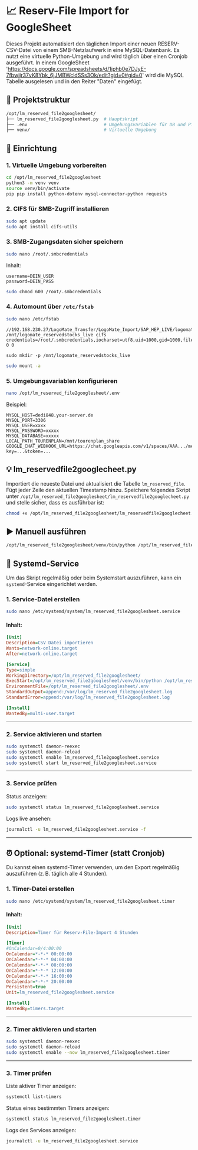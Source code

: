 # 📈 Reserv-File Import for GoogleSheet

Dieses Projekt automatisiert den täglichen Import einer neuen RESERV-CSV-Datei von einem SMB-Netzlaufwerk in eine MySQL-Datenbank. Es nutzt eine virtuelle Python-Umgebung und wird täglich über einen Cronjob ausgeführt.
In einem GoogleSheet 'https://docs.google.com/spreadsheets/d/1iphb0e7DJyE-7fbwjjr37vK8Ybk_6jJMBWcldSSs3Ok/edit?gid=0#gid=0' wird die MySQL Tabelle ausgelesen und in den Reiter "Daten" eingefügt.

## 📂 Projektstruktur

```bash
/opt/lm_reserved_file2googlesheet/
├── lm_reserved_file2googlesheet.py  # Hauptskript
├── .env                             # Umgebungsvariablen für DB und Pfade
├── venv/                            # Virtuelle Umgebung
```

## 🧱 Einrichtung

### 1. Virtuelle Umgebung vorbereiten

```bash
cd /opt/lm_reserved_file2googlesheet
python3 -m venv venv
source venv/bin/activate
pip pip install python-dotenv mysql-connector-python requests
```

### 2. CIFS für SMB-Zugriff installieren

```bash
sudo apt update
sudo apt install cifs-utils
```

### 3. SMB-Zugangsdaten sicher speichern

```bash
sudo nano /root/.smbcredentials
```

Inhalt:

```
username=DEIN_USER
password=DEIN_PASS
```

```bash
sudo chmod 600 /root/.smbcredentials
```

### 4. Automount über `/etc/fstab`

```bash
sudo nano /etc/fstab
```

```
//192.168.230.27/LogoMate_Transfer/LogoMate_Import/SAP_HEP_LIVE/logomate_reservedstocks_live /mnt/logomate_reservedstocks_live cifs credentials=/root/.smbcredentials,iocharset=utf8,uid=1000,gid=1000,file_mode=0644,dir_mode=0755,nofail 0 0
```

```
sudo mkdir -p /mnt/logomate_reservedstocks_live
```

```bash
sudo mount -a
```

### 5. Umgebungsvariablen konfigurieren

```bash
nano /opt/lm_reserved_file2googlesheet/.env
```

Beispiel:

```
MYSQL_HOST=dedi848.your-server.de
MYSQL_PORT=3306
MYSQL_USER=xxxx
MYSQL_PASSWORD=xxxxx
MYSQL_DATABASE=xxxxx
LOCAL_PATH_TOURENPLAN=/mnt/tourenplan_share
GOOGLE_CHAT_WEBHOOK_URL=https://chat.googleapis.com/v1/spaces/AAA.../messages?key=...&token=...

```

## 💡 lm_reservedfile2googlecheet.py

Importiert die neueste Datei und aktualisiert die Tabelle `lm_reserved_file`. Fügt jeder Zeile den aktuellen Timestamp hinzu. 
Speichere folgendes Skript unter `/opt/lm_reserved_file2googlesheet/lm_reservedfile2googlecheet.py` und stelle sicher, dass es ausführbar ist:

```bash
chmod +x /opt/lm_reserved_file2googlesheet/lm_reservedfile2googlecheet.py
```


## ▶️ Manuell ausführen

```bash
/opt/lm_reserved_file2googlesheet/venv/bin/python /opt/lm_reserved_file2googlesheet/lm_reservedfile2googlecheet.py
```

## 🧩 Systemd-Service

Um das Skript regelmäßig oder beim Systemstart auszuführen, kann ein `systemd`-Service eingerichtet werden.

### 1. Service-Datei erstellen

```bash
sudo nano /etc/systemd/system/lm_reserved_file2googlesheet.service
```

#### Inhalt:

```ini
[Unit]
Description=CSV Datei importieren
Wants=network-online.target
After=network-online.target

[Service]
Type=simple
WorkingDirectory=/opt/lm_reserved_file2googlesheet/
ExecStart=/opt/lm_reserved_file2googlesheet/venv/bin/python /opt/lm_reserved_file2googlesheet/lm_reservedfile2googlecheet.py
EnvironmentFile=/opt/lm_reserved_file2googlesheet/.env
StandardOutput=append:/var/log/lm_reserved_file2googlesheet.log
StandardError=append:/var/log/lm_reserved_file2googlesheet.log

[Install]
WantedBy=multi-user.target
```

---

### 2. Service aktivieren und starten

```bash
sudo systemctl daemon-reexec
sudo systemctl daemon-reload
sudo systemctl enable lm_reserved_file2googlesheet.service
sudo systemctl start lm_reserved_file2googlesheet.service
```

---

### 3. Service prüfen

Status anzeigen:

```bash
sudo systemctl status lm_reserved_file2googlesheet.service
```

Logs live ansehen:

```bash
journalctl -u lm_reserved_file2googlesheet.service -f
```

---


## ⏰ Optional: systemd-Timer (statt Cronjob)

Du kannst einen systemd-Timer verwenden, um den Export regelmäßig auszuführen (z. B. täglich alle 4 Stunden).

### 1. Timer-Datei erstellen

```bash
sudo nano /etc/systemd/system/lm_reserved_file2googlesheet.timer
```

#### Inhalt:

```ini
[Unit]
Description=Timer für Reserv-File-Import 4 Stunden

[Timer]
#OnCalendar=0/4:00:00
OnCalendar=*-*-* 00:00:00
OnCalendar=*-*-* 04:00:00
OnCalendar=*-*-* 08:00:00
OnCalendar=*-*-* 12:00:00
OnCalendar=*-*-* 16:00:00
OnCalendar=*-*-* 20:00:00
Persistent=true
Unit=lm_reserved_file2googlesheet.service

[Install]
WantedBy=timers.target
```

---

### 2. Timer aktivieren und starten

```bash
sudo systemctl daemon-reexec
sudo systemctl daemon-reload
sudo systemctl enable --now lm_reserved_file2googlesheet.timer
```

---

### 3. Timer prüfen

Liste aktiver Timer anzeigen:

```bash
systemctl list-timers
```

Status eines bestimmten Timers anzeigen:

```bash
systemctl status lm_reserved_file2googlesheet.timer
```

Logs des Services anzeigen:

```bash
journalctl -u lm_reserved_file2googlesheet.service
```
